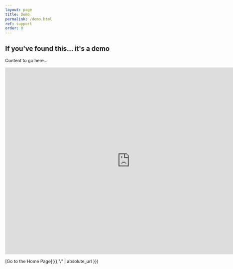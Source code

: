 ```yaml
---
layout: page
title: Demo
permalink: /demo.html
ref: support
order: 0
---
```


## If you've found this... it's a demo

Content to go here...

<iframe src="https://calendar.google.com/calendar/embed?height=600&wkst=1&ctz=Europe%2FLondon&showPrint=0&showTz=0&showTitle=0&src=cHRmYS5zdGNhdGhlcmluZXNjcHNAZ21haWwuY29t&color=%23039BE5" style="border-width:0" width="800" height="600" frameborder="0" scrolling="no"></iframe>

[Go to the Home Page]({{ '/' | absolute_url }})  
